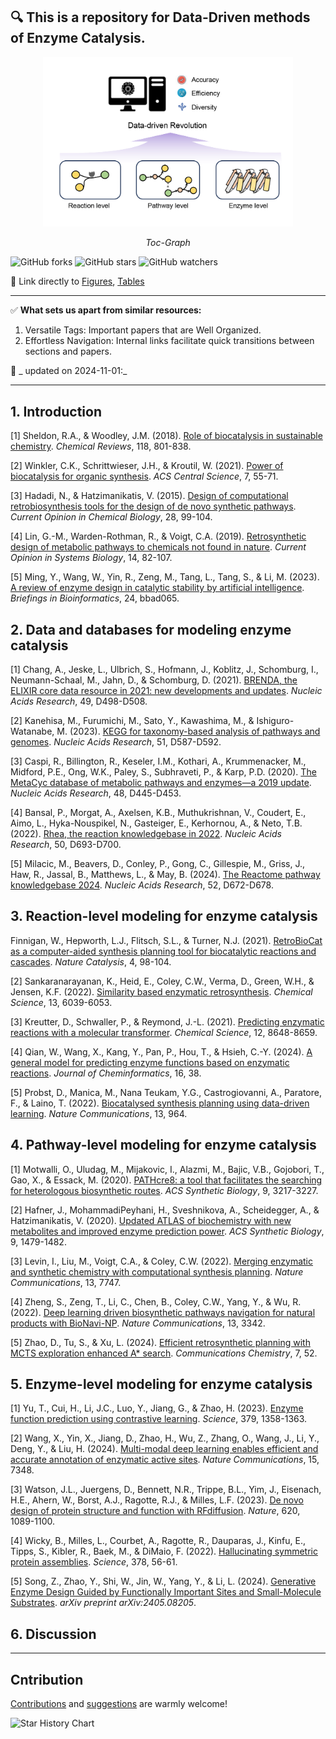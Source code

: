 🔍 This is a repository for Data-Driven methods of Enzyme Catalysis.
---

<p align="center">
  <img src="toc-graph.png" alt="overview" width="400px">
<p align="center">
  <em>Toc-Graph</em>
</p>

![GitHub forks](https://img.shields.io/github/forks/Tiantao2000/Data-driven-enzyme-catalysis?style=social) ![GitHub stars](https://img.shields.io/github/stars/Tiantao2000/Data-driven-enzyme-catalysis?style=social) ![GitHub watchers](https://img.shields.io/github/watchers/Tiantao2000/Data-driven-enzyme-catalysis?style=social)


🔗 Link directly to [Figures](https://github.com/Tiantao2000/Data-driven-enzyme-catalysis/tree/main/Figures#figures), [Tables](https://github.com/Tiantao2000/Data-driven-enzyme-catalysis/tree/main/Tables#tables)

---

✅ __What sets us apart from similar resources:__

1. Versatile Tags: Important papers that are Well Organized.
2. Effortless Navigation: Internal links facilitate quick transitions between sections and papers.



📅 _ updated on 2024-11-01:_


---
## 1. Introduction
[1] Sheldon, R.A., & Woodley, J.M. (2018). [Role of biocatalysis in sustainable chemistry](https://pubs.acs.org/doi/10.1021/acscentsci.0c01496). *Chemical Reviews*, 118, 801-838.

[2] Winkler, C.K., Schrittwieser, J.H., & Kroutil, W. (2021). [Power of biocatalysis for organic synthesis](https://pubs.acs.org/doi/10.1021/acscentsci.0c01496). *ACS Central Science*, 7, 55-71.

[3] Hadadi, N., & Hatzimanikatis, V. (2015). [Design of computational retrobiosynthesis tools for the design of de novo synthetic pathways](https://www.sciencedirect.com/science/article/pii/S1367593115000769). *Current Opinion in Chemical Biology*, 28, 99-104.

[4] Lin, G.-M., Warden-Rothman, R., & Voigt, C.A. (2019). [Retrosynthetic design of metabolic pathways to chemicals not found in nature](https://www.sciencedirect.com/science/article/pii/S2452310019300368). *Current Opinion in Systems Biology*, 14, 82-107.

[5] Ming, Y., Wang, W., Yin, R., Zeng, M., Tang, L., Tang, S., & Li, M. (2023). [A review of enzyme design in catalytic stability by artificial intelligence](https://academic.oup.com/bib/article/24/3/bbad065/7086816). *Briefings in Bioinformatics*, 24, bbad065.

## 2.	Data and databases for modeling enzyme catalysis

[1] Chang, A., Jeske, L., Ulbrich, S., Hofmann, J., Koblitz, J., Schomburg, I., Neumann-Schaal, M., Jahn, D., & Schomburg, D. (2021). [BRENDA, the ELIXIR core data resource in 2021: new developments and updates](https://academic.oup.com/nar/article/49/D1/D498/5992283). *Nucleic Acids Research*, 49, D498-D508.

[2] Kanehisa, M., Furumichi, M., Sato, Y., Kawashima, M., & Ishiguro-Watanabe, M. (2023). [KEGG for taxonomy-based analysis of pathways and genomes](https://academic.oup.com/nar/article/51/D1/D587/6775388). *Nucleic Acids Research*, 51, D587-D592.

[3] Caspi, R., Billington, R., Keseler, I.M., Kothari, A., Krummenacker, M., Midford, P.E., Ong, W.K., Paley, S., Subhraveti, P., & Karp, P.D. (2020). [The MetaCyc database of metabolic pathways and enzymes—a 2019 update](https://academic.oup.com/nar/article/48/D1/D445/5581728). *Nucleic Acids Research*, 48, D445-D453.

[4] Bansal, P., Morgat, A., Axelsen, K.B., Muthukrishnan, V., Coudert, E., Aimo, L., Hyka-Nouspikel, N., Gasteiger, E., Kerhornou, A., & Neto, T.B. (2022). [Rhea, the reaction knowledgebase in 2022](https://academic.oup.com/nar/article/50/D1/D693/6424769). *Nucleic Acids Research*, 50, D693-D700.

[5] Milacic, M., Beavers, D., Conley, P., Gong, C., Gillespie, M., Griss, J., Haw, R., Jassal, B., Matthews, L., & May, B. (2024). [The Reactome pathway knowledgebase 2024](https://academic.oup.com/nar/article/52/D1/D672/7369850). *Nucleic Acids Research*, 52, D672-D678.

## 3. Reaction-level modeling for enzyme catalysis
Finnigan, W., Hepworth, L.J., Flitsch, S.L., & Turner, N.J. (2021). [RetroBioCat as a computer-aided synthesis planning tool for biocatalytic reactions and cascades](https://www.nature.com/articles/s41929-020-00556-z). *Nature Catalysis*, 4, 98-104.

[2] Sankaranarayanan, K., Heid, E., Coley, C.W., Verma, D., Green, W.H., & Jensen, K.F. (2022). [Similarity based enzymatic retrosynthesis](https://pubs.rsc.org/en/content/articlehtml/2022/sc/d2sc01588a). *Chemical Science*, 13, 6039-6053.

[3] Kreutter, D., Schwaller, P., & Reymond, J.-L. (2021). [Predicting enzymatic reactions with a molecular transformer](https://pubs.acs.org/doi/10.1021/acscentsci.0c01496). *Chemical Science*, 12, 8648-8659.

[4] Qian, W., Wang, X., Kang, Y., Pan, P., Hou, T., & Hsieh, C.-Y. (2024). [A general model for predicting enzyme functions based on enzymatic reactions](https://link.springer.com/article/10.1186/s13321-024-00827-y). *Journal of Cheminformatics*, 16, 38.

[5] Probst, D., Manica, M., Nana Teukam, Y.G., Castrogiovanni, A., Paratore, F., & Laino, T. (2022). [Biocatalysed synthesis planning using data-driven learning](https://www.nature.com/articles/s41467-022-28536-w). *Nature Communications*, 13, 964.

## 4. Pathway-level modeling for enzyme catalysis
[1] Motwalli, O., Uludag, M., Mijakovic, I., Alazmi, M., Bajic, V.B., Gojobori, T., Gao, X., & Essack, M. (2020). [PATHcre8: a tool that facilitates the searching for heterologous biosynthetic routes](https://pubs.acs.org/doi/abs/10.1021/acssynbio.0c00058). *ACS Synthetic Biology*, 9, 3217-3227.

[2] Hafner, J., MohammadiPeyhani, H., Sveshnikova, A., Scheidegger, A., & Hatzimanikatis, V. (2020). [Updated ATLAS of biochemistry with new metabolites and improved enzyme prediction power](https://pubs.acs.org/doi/full/10.1021/acssynbio.0c00052). *ACS Synthetic Biology*, 9, 1479-1482.

[3] Levin, I., Liu, M., Voigt, C.A., & Coley, C.W. (2022). [Merging enzymatic and synthetic chemistry with computational synthesis planning](https://www.nature.com/articles/s41467-022-35422-y). *Nature Communications*, 13, 7747.

[4] Zheng, S., Zeng, T., Li, C., Chen, B., Coley, C.W., Yang, Y., & Wu, R. (2022). [Deep learning driven biosynthetic pathways navigation for natural products with BioNavi-NP](https://www.nature.com/articles/s41467-022-30970-9). *Nature Communications*, 13, 3342.

[5] Zhao, D., Tu, S., & Xu, L. (2024). [Efficient retrosynthetic planning with MCTS exploration enhanced A* search](https://www.nature.com/articles/s42004-024-01133-2). *Communications Chemistry*, 7, 52.


## 5. Enzyme-level modeling for enzyme catalysis
[1] Yu, T., Cui, H., Li, J.C., Luo, Y., Jiang, G., & Zhao, H. (2023). [Enzyme function prediction using contrastive learning](https://www.science.org/doi/full/10.1126/science.adf2465). *Science*, 379, 1358-1363.

[2] Wang, X., Yin, X., Jiang, D., Zhao, H., Wu, Z., Zhang, O., Wang, J., Li, Y., Deng, Y., & Liu, H. (2024). [Multi-modal deep learning enables efficient and accurate annotation of enzymatic active sites](https://www.nature.com/articles/s41467-024-51511-6). *Nature Communications*, 15, 7348.

[3] Watson, J.L., Juergens, D., Bennett, N.R., Trippe, B.L., Yim, J., Eisenach, H.E., Ahern, W., Borst, A.J., Ragotte, R.J., & Milles, L.F. (2023). [De novo design of protein structure and function with RFdiffusion](https://www.nature.com/articles/s41586-023-06415-8). *Nature*, 620, 1089-1100.

[4] Wicky, B., Milles, L., Courbet, A., Ragotte, R., Dauparas, J., Kinfu, E., Tipps, S., Kibler, R., Baek, M., & DiMaio, F. (2022). [Hallucinating symmetric protein assemblies](https://www.science.org/doi/full/10.1126/science.add1964). *Science*, 378, 56-61.

[5] Song, Z., Zhao, Y., Shi, W., Jin, W., Yang, Y., & Li, L. (2024). [Generative Enzyme Design Guided by Functionally Important Sites and Small-Molecule Substrates](https://arxiv.org/abs/2405.08205). *arXiv preprint arXiv:2405.08205*.


## 6. Discussion
---
## Cntribution

[Contributions](https://github.com/Tiantao2000/Data-driven-enzyme-catalysis/blob/main/CONTRIBUTING.md) and [suggestions](https://github.com/Tiantao2000/Data-driven-enzyme-catalysis/issues) are warmly welcome! 



<picture>
  <source
    media="(prefers-color-scheme: dark)"
    srcset="
      https://api.star-history.com/svg?repos=Tiantao2000/Data-driven-enzyme-catalysis&type=Date&theme=dark
    "
  />
  <source
    media="(prefers-color-scheme: heavy)"
    srcset="
      https://api.star-history.com/svg?repos=Tiantao2000/Data-driven-enzyme-catalysis&type=Date
    "
  />
  <img
    alt="Star History Chart"
    src="https://api.star-history.com/svg?repos=Tiantao2000/Data-driven-enzyme-catalysis&type=Date" 
  />
</picture>
